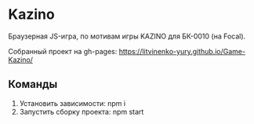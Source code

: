 # Kazino
Браузерная JS-игра, по мотивам игры KAZINO для БК-0010 (на Focal).

Собранный проект на gh-pages:  https://litvinenko-yury.github.io/Game-Kazino/


## Команды

1. Установить зависимости: npm i
2. Запустить сборку проекта: npm start
